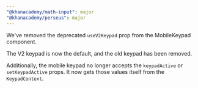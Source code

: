 ```yaml
---
"@khanacademy/math-input": major
"@khanacademy/perseus": major
---
```


We've removed the deprecated `useV2Keypad` prop from the MobileKeypad component.

The V2 keypad is now the default, and the old keypad has been removed.

Additionally, the mobile keypad no longer accepts the `keypadActive` or
`setKeypadActive` props. It now gets those values itself from the `KeypadContext`.
